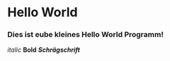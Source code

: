 # Hello World
### Dies ist eube kleines Hello World Programm!

*italic*
**Bold**
***Schrägschrift***